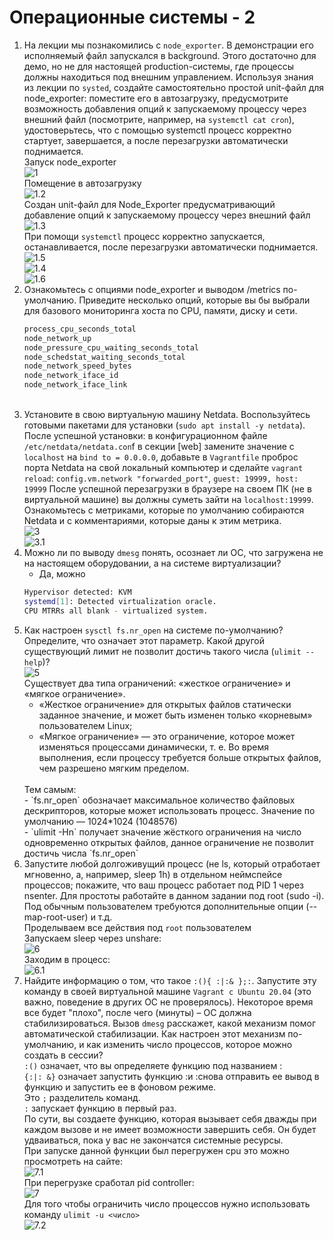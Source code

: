 # Операционные системы - 2
1. На лекции мы познакомились с `node_exporter`. В демонстрации его исполняемый файл запускался в background. Этого достаточно для демо, но не для настоящей production-системы, где процессы должны находиться под внешним управлением. Используя знания из лекции по `systed`, создайте самостоятельно простой unit-файл для node_exporter:
поместите его в автозагрузку, предусмотрите возможность добавления опций к запускаемому процессу через внешний файл (посмотрите, например, на `systemctl cat cron`), удостоверьтесь, что с помощью systemctl процесс корректно стартует, завершается, а после перезагрузки автоматически поднимается.
    <br/>
    Запуск node_exporter
    <br/>
    ![1](/%D0%9E%D0%BF%D0%B5%D1%80%D0%B0%D1%86%D0%B8%D0%BE%D0%BD%D0%BD%D1%8B%D0%B5%20%D1%81%D0%B8%D1%81%D1%82%D0%B5%D0%BC%D1%8B%202/1.png)
    <br/>
    Помещение в автозагрузку
    <br/>
    ![1.2](/%D0%9E%D0%BF%D0%B5%D1%80%D0%B0%D1%86%D0%B8%D0%BE%D0%BD%D0%BD%D1%8B%D0%B5%20%D1%81%D0%B8%D1%81%D1%82%D0%B5%D0%BC%D1%8B%202/1.2.png)
    <br/>
    Создан unit-файл для Node_Exporter предусматривающий добавление опций к запускаемому процессу через внешний файл
    <br/>
    ![1.3](/%D0%9E%D0%BF%D0%B5%D1%80%D0%B0%D1%86%D0%B8%D0%BE%D0%BD%D0%BD%D1%8B%D0%B5%20%D1%81%D0%B8%D1%81%D1%82%D0%B5%D0%BC%D1%8B%202/1.3.png)
    <br/>
    При помощи `systemctl` процесс корректно запускается, останавливается, после перезагрузки автоматически поднимается.
    <br/>
    ![1.5](/%D0%9E%D0%BF%D0%B5%D1%80%D0%B0%D1%86%D0%B8%D0%BE%D0%BD%D0%BD%D1%8B%D0%B5%20%D1%81%D0%B8%D1%81%D1%82%D0%B5%D0%BC%D1%8B%202/1.5.png)
    <br/>
    ![1.4](/%D0%9E%D0%BF%D0%B5%D1%80%D0%B0%D1%86%D0%B8%D0%BE%D0%BD%D0%BD%D1%8B%D0%B5%20%D1%81%D0%B8%D1%81%D1%82%D0%B5%D0%BC%D1%8B%202/1.5.png)
    <br/>
    ![1.6](/%D0%9E%D0%BF%D0%B5%D1%80%D0%B0%D1%86%D0%B8%D0%BE%D0%BD%D0%BD%D1%8B%D0%B5%20%D1%81%D0%B8%D1%81%D1%82%D0%B5%D0%BC%D1%8B%202/1.6.png)
2. Ознакомьтесь с опциями node_exporter и выводом /metrics по-умолчанию. Приведите несколько опций, которые вы бы выбрали для базового мониторинга хоста по CPU, памяти, диску и сети.
    <br/>
    ```bash
    process_cpu_seconds_total
    node_network_up
    node_pressure_cpu_waiting_seconds_total
    node_schedstat_waiting_seconds_total
    node_network_speed_bytes
    node_network_iface_id
    node_network_iface_link 
    ```
    <br/>
3. Установите в свою виртуальную машину Netdata. Воспользуйтесь готовыми пакетами для установки (`sudo apt install -y netdata`).
После успешной установки: в конфигурационном файле `/etc/netdata/netdata.con`f в секции [web] замените значение с `localhost` на `bind to = 0.0.0.0`, добавьте в `Vagrantfile` проброс порта Netdata на свой локальный компьютер и сделайте `vagrant reload`: `config.vm.network "forwarded_port"`, `guest: 19999, host: 19999`
После успешной перезагрузки в браузере на своем ПК (не в виртуальной машине) вы должны суметь зайти на `localhost:19999`. Ознакомьтесь с метриками, которые по умолчанию собираются Netdata и с комментариями, которые даны к этим метрика.
    <br/>
    ![3](/%D0%9E%D0%BF%D0%B5%D1%80%D0%B0%D1%86%D0%B8%D0%BE%D0%BD%D0%BD%D1%8B%D0%B5%20%D1%81%D0%B8%D1%81%D1%82%D0%B5%D0%BC%D1%8B%202/2.png)
    <br/>
    ![3.1](/%D0%9E%D0%BF%D0%B5%D1%80%D0%B0%D1%86%D0%B8%D0%BE%D0%BD%D0%BD%D1%8B%D0%B5%20%D1%81%D0%B8%D1%81%D1%82%D0%B5%D0%BC%D1%8B%202/2.1.png)
    <br/>
4. Можно ли по выводу `dmesg` понять, осознает ли ОС, что загружена не на настоящем оборудовании, а на системе виртуализации?
    <br/>
    - Да, можно
    ```bash
    Hypervisor detected: KVM
    systemd[1]: Detected virtualization oracle.
    CPU MTRRs all blank - virtualized system.
    ```
5. Как настроен `sysctl fs.nr_open` на системе по-умолчанию? Определите, что означает этот параметр. Какой другой существующий лимит не позволит достичь такого числа (`ulimit --help`)?
    <br/>
    ![5](/%D0%9E%D0%BF%D0%B5%D1%80%D0%B0%D1%86%D0%B8%D0%BE%D0%BD%D0%BD%D1%8B%D0%B5%20%D1%81%D0%B8%D1%81%D1%82%D0%B5%D0%BC%D1%8B%202/5.png)
    <br/>
    Существует два типа ограничений: «жесткое ограничение» и «мягкое ограничение».
    <br/>
    *  «Жесткое ограничение» для открытых файлов статически заданное значение, и может быть изменен
    только «корневым» пользователем Linux;
    *  «Мягкое ограничение» — это ограничение, которое может изменяться процессами динамически,
    т. е. Во время выполнения, если процессу требуется больше открытых файлов, чем разрешено мягким пределом.
    <br/>
    Тем самым:
    <br/>
    - `fs.nr_open` обозначает максимальное количество файловых дескрипторов, которые может использовать процесс. Значение по умолчанию — 1024*1024 (1048576)
    <br/>
    - `ulimit -Hn` получает значение жёсткого ограничения на число одновременно открытых файлов, данное ограничение не позволит достичь числа `fs.nr_open`
    <br/>
6. Запустите любой долгоживущий процесс (не ls, который отработает мгновенно, а, например, sleep 1h) в отдельном неймспейсе процессов; покажите, что ваш процесс работает под PID 1 через nsenter. Для простоты работайте в данном задании под root (sudo -i). Под обычным пользователем требуются дополнительные опции (--map-root-user) и т.д.
    <br/>
    Проделываем все действия под `root` пользователем
    <br/>
    Запускаем sleep через unshare:
    <br/>
    ![6](/%D0%9E%D0%BF%D0%B5%D1%80%D0%B0%D1%86%D0%B8%D0%BE%D0%BD%D0%BD%D1%8B%D0%B5%20%D1%81%D0%B8%D1%81%D1%82%D0%B5%D0%BC%D1%8B%202/6.png)
    <br/>
    Заходим в процесс:
    <br/>
    ![6.1](/%D0%9E%D0%BF%D0%B5%D1%80%D0%B0%D1%86%D0%B8%D0%BE%D0%BD%D0%BD%D1%8B%D0%B5%20%D1%81%D0%B8%D1%81%D1%82%D0%B5%D0%BC%D1%8B%202/6.1.png)
    <br/>
7. Найдите информацию о том, что такое `:(){ :|:& };:`. Запустите эту команду в своей виртуальной машине `Vagrant с Ubuntu 20.04` (это важно, поведение в других ОС не проверялось). Некоторое время все будет "плохо", после чего (минуты) – ОС должна стабилизироваться. Вызов `dmesg` расскажет, какой механизм помог автоматической стабилизации. Как настроен этот механизм по-умолчанию, и как изменить число процессов, которое можно создать в сессии?
    <br/>
    `:()` означает, что вы определяете функцию под названием :
    <br/>
    `{:|: &}` означает запустить функцию :и :снова отправить ее вывод в функцию и запустить ее в фоновом режиме.
    <br/>
    Это `;` разделитель команд.
    <br/>
    `:` запускает функцию в первый раз.
    <br/>
    По сути, вы создаете функцию, которая вызывает себя дважды при каждом вызове и не имеет возможности завершить себя. Он будет удваиваться, пока у вас не закончатся системные ресурсы.
    <br/>
    При запуске данной функции был перегружен cpu это можно просмотреть на сайте:
    <br/>
    ![7.1](/%D0%9E%D0%BF%D0%B5%D1%80%D0%B0%D1%86%D0%B8%D0%BE%D0%BD%D0%BD%D1%8B%D0%B5%20%D1%81%D0%B8%D1%81%D1%82%D0%B5%D0%BC%D1%8B%202/7.1.png)
    <br/>
    При перегрузке сработал pid controller:
    <br/>
    ![7](/%D0%9E%D0%BF%D0%B5%D1%80%D0%B0%D1%86%D0%B8%D0%BE%D0%BD%D0%BD%D1%8B%D0%B5%20%D1%81%D0%B8%D1%81%D1%82%D0%B5%D0%BC%D1%8B%202/7.png)
    <br/>
    Для того чтобы ограничить число процессов нужно использовать команду `ulimit -u <число>`
    <br/>
    ![7.2](/%D0%9E%D0%BF%D0%B5%D1%80%D0%B0%D1%86%D0%B8%D0%BE%D0%BD%D0%BD%D1%8B%D0%B5%20%D1%81%D0%B8%D1%81%D1%82%D0%B5%D0%BC%D1%8B%202/7.2.png)